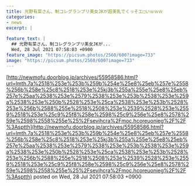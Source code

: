 ```yaml
---
title: 光野有菜さん、制コレグランプリ美女JKが超美乳でくっそエ□いｗｗｗ
categories:
- news
excerpt: |
  
feature_text: |
  ## 光野有菜さん、制コレグランプリ美女JKが...
  Wed, 28 Jul 2021 07:58:03 +0900
feature_image: "https://picsum.photos/2560/600?image=733"
image: "https://picsum.photos/2560/600?image=733"
---
```


[http://newmofu.doorblog.jp/archives/55958586.html?url=lmth.7a%2518%253e%253b%259b%254e%25e8%25eb%257e%2558%256b%258e%25c8%2518%253e%25kj3b%255a%255e%25e8%25eb%257e%25aa%2538%253e%2579%2538%253e%253b%2538%253e%259a%2538%253e%250b%2528%253e%25ca%2538%253e%253b%2528%253e%256b%2588%255e%2518%2508%253e%2539%2528%253e%2559%2518%253e%25c9%25f8%258e%2598%25c9%256e%25e8%2578%259e%2598%2558%255e%25%2Fsevihcra%2Fmoc.hcoreuonieg%2F%2F%3Asptth](http://newmofu.doorblog.jp/archives/55958586.html?url=lmth.7a%2518%253e%253b%259b%254e%25e8%25eb%257e%2558%256b%258e%25c8%2518%253e%25kj3b%255a%255e%25e8%25eb%257e%25aa%2538%253e%2579%2538%253e%253b%2538%253e%259a%2538%253e%250b%2528%253e%25ca%2538%253e%253b%2528%253e%256b%2588%255e%2518%2508%253e%2539%2528%253e%2559%2518%253e%25c9%25f8%258e%2598%25c9%256e%25e8%2578%259e%2598%2558%255e%25%2Fsevihcra%2Fmoc.hcoreuonieg%2F%2F%3Asptth)
posted on Wed, 28 Jul 2021 07:58:03 +0900

<!--more-->



